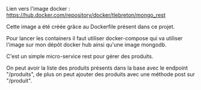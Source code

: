 Lien vers l'image docker : https://hub.docker.com/repository/docker/tlebreton/mongo_rest

Cette image a été créée grâce au Dockerfile présent dans ce projet.

Pour lancer les containers il faut utiliser docker-compose qui va utiliser l'image sur mon dépôt docker hub ainsi qu'une image mongodb.

C'est un simple micro-service rest pour gérer des produits.

On peut avoir la liste des produits présents dans la base avec le endpoint "/produits", de plus on peut ajouter des produits avec une méthode post sur "/produit".
